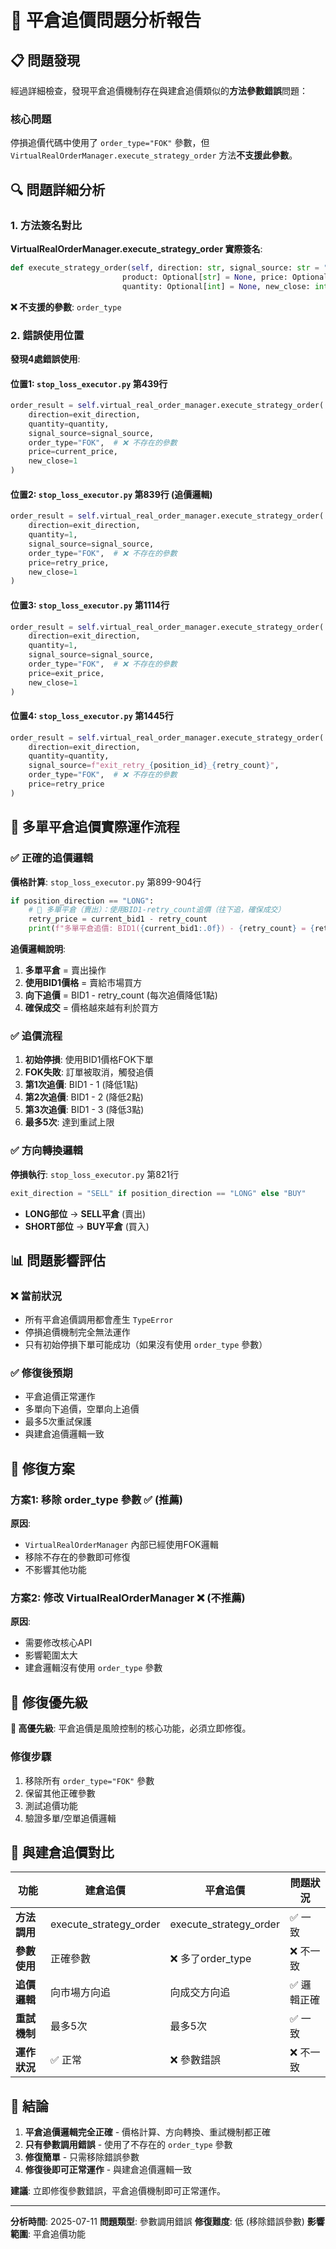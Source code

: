 # 🚨 平倉追價問題分析報告

## 📋 **問題發現**

經過詳細檢查，發現平倉追價機制存在與建倉追價類似的**方法參數錯誤**問題：

### **核心問題**
停損追價代碼中使用了 `order_type="FOK"` 參數，但 `VirtualRealOrderManager.execute_strategy_order` 方法**不支援此參數**。

## 🔍 **問題詳細分析**

### **1. 方法簽名對比**

**VirtualRealOrderManager.execute_strategy_order 實際簽名**:
```python
def execute_strategy_order(self, direction: str, signal_source: str = "strategy_breakout",
                         product: Optional[str] = None, price: Optional[float] = None,
                         quantity: Optional[int] = None, new_close: int = 0) -> OrderResult:
```

**❌ 不支援的參數**: `order_type`

### **2. 錯誤使用位置**

**發現4處錯誤使用**:

#### **位置1**: `stop_loss_executor.py` 第439行
```python
order_result = self.virtual_real_order_manager.execute_strategy_order(
    direction=exit_direction,
    quantity=quantity,
    signal_source=signal_source,
    order_type="FOK",  # ❌ 不存在的參數
    price=current_price,
    new_close=1
)
```

#### **位置2**: `stop_loss_executor.py` 第839行 (追價邏輯)
```python
order_result = self.virtual_real_order_manager.execute_strategy_order(
    direction=exit_direction,
    quantity=1,
    signal_source=signal_source,
    order_type="FOK",  # ❌ 不存在的參數
    price=retry_price,
    new_close=1
)
```

#### **位置3**: `stop_loss_executor.py` 第1114行
```python
order_result = self.virtual_real_order_manager.execute_strategy_order(
    direction=exit_direction,
    quantity=1,
    signal_source=signal_source,
    order_type="FOK",  # ❌ 不存在的參數
    price=exit_price,
    new_close=1
)
```

#### **位置4**: `stop_loss_executor.py` 第1445行
```python
order_result = self.virtual_real_order_manager.execute_strategy_order(
    direction=exit_direction,
    quantity=quantity,
    signal_source=f"exit_retry_{position_id}_{retry_count}",
    order_type="FOK",  # ❌ 不存在的參數
    price=retry_price
)
```

## 🔧 **多單平倉追價實際運作流程**

### **✅ 正確的追價邏輯**

**價格計算**: `stop_loss_executor.py` 第899-904行
```python
if position_direction == "LONG":
    # 🔧 多單平倉（賣出）：使用BID1-retry_count追價（往下追，確保成交）
    retry_price = current_bid1 - retry_count
    print(f"多單平倉追價: BID1({current_bid1:.0f}) - {retry_count} = {retry_price:.0f}")
```

**追價邏輯說明**:
1. **多單平倉** = 賣出操作
2. **使用BID1價格** = 賣給市場買方
3. **向下追價** = BID1 - retry_count (每次追價降低1點)
4. **確保成交** = 價格越來越有利於買方

### **✅ 追價流程**

1. **初始停損**: 使用BID1價格FOK下單
2. **FOK失敗**: 訂單被取消，觸發追價
3. **第1次追價**: BID1 - 1 (降低1點)
4. **第2次追價**: BID1 - 2 (降低2點)
5. **第3次追價**: BID1 - 3 (降低3點)
6. **最多5次**: 達到重試上限

### **✅ 方向轉換邏輯**

**停損執行**: `stop_loss_executor.py` 第821行
```python
exit_direction = "SELL" if position_direction == "LONG" else "BUY"
```

- **LONG部位** → **SELL平倉** (賣出)
- **SHORT部位** → **BUY平倉** (買入)

## 📊 **問題影響評估**

### **❌ 當前狀況**
- 所有平倉追價調用都會產生 `TypeError`
- 停損追價機制完全無法運作
- 只有初始停損下單可能成功（如果沒有使用 `order_type` 參數）

### **✅ 修復後預期**
- 平倉追價正常運作
- 多單向下追價，空單向上追價
- 最多5次重試保護
- 與建倉追價邏輯一致

## 🔧 **修復方案**

### **方案1: 移除 order_type 參數** ✅ (推薦)

**原因**:
- `VirtualRealOrderManager` 內部已經使用FOK邏輯
- 移除不存在的參數即可修復
- 不影響其他功能

### **方案2: 修改 VirtualRealOrderManager** ❌ (不推薦)

**原因**:
- 需要修改核心API
- 影響範圍太大
- 建倉邏輯沒有使用 `order_type` 參數

## 🎯 **修復優先級**

**🚨 高優先級**: 平倉追價是風險控制的核心功能，必須立即修復。

### **修復步驟**
1. 移除所有 `order_type="FOK"` 參數
2. 保留其他正確參數
3. 測試追價功能
4. 驗證多單/空單追價邏輯

## 📝 **與建倉追價對比**

| 功能 | 建倉追價 | 平倉追價 | 問題狀況 |
|------|----------|----------|----------|
| **方法調用** | execute_strategy_order | execute_strategy_order | ✅ 一致 |
| **參數使用** | 正確參數 | ❌ 多了order_type | ❌ 不一致 |
| **追價邏輯** | 向市場方向追 | 向成交方向追 | ✅ 邏輯正確 |
| **重試機制** | 最多5次 | 最多5次 | ✅ 一致 |
| **運作狀況** | ✅ 正常 | ❌ 參數錯誤 | ❌ 不一致 |

## 🚀 **結論**

1. **平倉追價邏輯完全正確** - 價格計算、方向轉換、重試機制都正確
2. **只有參數調用錯誤** - 使用了不存在的 `order_type` 參數
3. **修復簡單** - 只需移除錯誤參數
4. **修復後即可正常運作** - 與建倉追價邏輯一致

**建議**: 立即修復參數錯誤，平倉追價機制即可正常運作。

---

**分析時間**: 2025-07-11
**問題類型**: 參數調用錯誤
**修復難度**: 低 (移除錯誤參數)
**影響範圍**: 平倉追價功能
